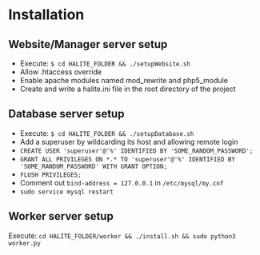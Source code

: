 # Installation

## Website/Manager server setup

* Execute: ```$ cd HALITE_FOLDER && ./setupWebsite.sh```
* Allow .htaccess override
* Enable apache modules named mod_rewrite and php5_module
* Create and write a halite.ini file in the root directory of the project

## Database server setup

* Execute: ```$ cd HALITE_FOLDER && ./setupDatabase.sh```
* Add a superuser by wildcarding its host and allowing remote login
 * ```CREATE USER 'superuser'@'%' IDENTIFIED BY 'SOME_RANDOM_PASSWORD';```
 * ```GRANT ALL PRIVILEGES ON *.* TO 'superuser'@'%' IDENTIFIED BY 'SOME_RANDOM_PASSWORD' WITH GRANT OPTION;```
 * ```FLUSH PRIVILEGES;```
 * Comment out `bind-address = 127.0.0.1` in `/etc/mysql/my.cnf`
 * ```sudo service mysql restart```

## Worker server setup

Execute: ```cd HALITE_FOLDER/worker && ./install.sh && sudo python3 worker.py```
